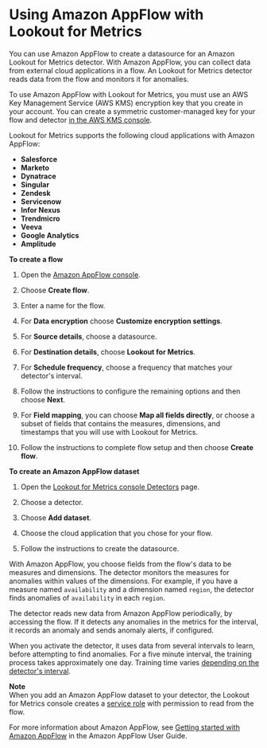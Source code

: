 # Using Amazon AppFlow with Lookout for Metrics<a name="services-appflow"></a>

You can use Amazon AppFlow to create a datasource for an Amazon Lookout for Metrics detector\. With Amazon AppFlow, you can collect data from external cloud applications in a flow\. An Lookout for Metrics detector reads data from the flow and monitors it for anomalies\.

To use Amazon AppFlow with Lookout for Metrics, you must use an AWS Key Management Service \(AWS KMS\) encryption key that you create in your account\. You can create a symmetric customer\-managed key for your flow and detector [in the AWS KMS console](https://console.aws.amazon.com/kms/home#/kms/keys/create)\.

Lookout for Metrics supports the following cloud applications with Amazon AppFlow:
+ **Salesforce**
+ **Marketo**
+ **Dynatrace**
+ **Singular**
+ **Zendesk**
+ **Servicenow**
+ **Infor Nexus**
+ **Trendmicro**
+ **Veeva**
+ **Google Analytics**
+ **Amplitude**

**To create a flow**

1. Open the [Amazon AppFlow console](https://console.aws.amazon.com//appflow)\.

1. Choose **Create flow**\.

1. Enter a name for the flow\.

1. For **Data encryption** choose **Customize encryption settings**\.

1. For **Source details**, choose a datasource\.

1. For **Destination details**, choose **Lookout for Metrics**\.

1. For **Schedule frequency**, choose a frequency that matches your detector's interval\.

1. Follow the instructions to configure the remaining options and then choose **Next**\.

1. For **Field mapping**, you can choose **Map all fields directly**, or choose a subset of fields that contains the measures, dimensions, and timestamps that you will use with Lookout for Metrics\.

1. Follow the instructions to complete flow setup and then choose **Create flow**\.



**To create an Amazon AppFlow dataset**

1. Open the [Lookout for Metrics console Detectors](https://console.aws.amazon.com//lookoutmetrics/home#detectors) page\.

1. Choose a detector\.

1. Choose **Add dataset**\.

1. Choose the cloud application that you chose for your flow\.

1. Follow the instructions to create the datasource\.

With Amazon AppFlow, you choose fields from the flow's data to be measures and dimensions\. The detector monitors the measures for anomalies within values of the dimensions\. For example, if you have a measure named `availability` and a dimension named `region`, the detector finds anomalies of `availability` in each `region`\.

The detector reads new data from Amazon AppFlow periodically, by accessing the flow\. If it detects any anomalies in the metrics for the interval, it records an anomaly and sends anomaly alerts, if configured\.

When you activate the detector, it uses data from several intervals to learn, before attempting to find anomalies\. For a five minute interval, the training process takes approximately one day\. Training time varies [depending on the detector's interval](gettingstarted-quotas.md#gettingstarted-quotas-coldstart)\.

**Note**  
When you add an Amazon AppFlow dataset to your detector, the Lookout for Metrics console creates a [service role](permissions-service.md) with permission to read from the flow\.

For more information about Amazon AppFlow, see [Getting started with Amazon AppFlow](https://docs.aws.amazon.com/appflow/latest/userguide/getting-started.html) in the Amazon AppFlow User Guide\.